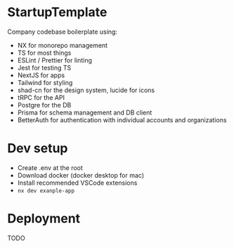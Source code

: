 # StartupTemplate

Company codebase boilerplate using:
- NX for monorepo management
- TS for most things
- ESLint / Prettier for linting
- Jest for testing TS
- NextJS for apps
- Tailwind for styling
- shad-cn for the design system, lucide for icons
- tRPC for the API
- Postgre for the DB
- Prisma for schema management and DB client
- BetterAuth for authentication with individual accounts and organizations

# Dev setup

- Create .env at the root
- Download docker (docker desktop for mac)
- Install recommended VSCode extensions
- `nx dev exanple-app`

# Deployment
TODO
